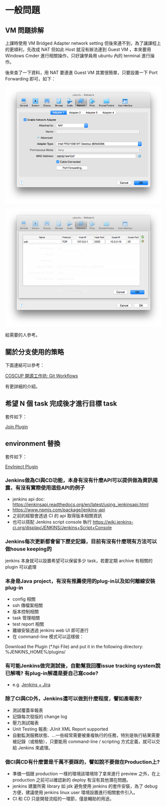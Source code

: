 一般問題
========

VM 問題排解
-----------

上課時使用 VM Bridged Adapter network setting 但後來連不到，為了讓課程上的更順利，先改成 NAT 但如此 Host 就沒有辦法連到 Guest VM ，本來要用 Windows Cmder 進行相關操作，只好讓學員用 ubuntu 內的 terminal 進行操作。

後來查了一下資料，用 NAT 要連進 Guest VM 其實很簡單，只要設置一下 Port Forwarding 即可，如下：

![](images/NAT.png)

![](images/forward.png)

給需要的人參考。

關於分支使用的策略
------------------

下面連結可以參考：

[COSCUP 開源工作坊: Git Workflows](https://github.com/hacking-thursday/coscup2015_workshop)

有更詳細的介紹。

希望 N 個 task 完成後才進行目標 task
------------------------------------

套件如下：

[Join Plugin](https://wiki.jenkins-ci.org/display/JENKINS/Join+Plugin)

environment 替換
----------------

套件如下：

[EnvInject Plugin](https://wiki.jenkins-ci.org/display/JENKINS/EnvInject+Plugin)

### Jenkins做為CI與CD功能，本身有沒有什麼API可以提供做為資訊揭露，有沒有實際使用這些API的例子

-	jenkins api doc: https://jenkinsapi.readthedocs.org/en/latest/using_jenkinsapi.html
-	https://www.npmjs.com/package/jenkins-api
-	之前的經驗會透過 CI 的 api 取得版本相關資訊
-	也可以搭配 Jenkins script console 執行 https://wiki.jenkins-ci.org/display/JENKINS/Jenkins+Script+Console

### Jenkins每次更新都會留下歷史記錄，目前有沒有什麼現有方法可以做house keeping的

jenkins 本身就可以設置希望可以保留多少 task，若要定期 archive 有相關的 plugin 可以處理

### 本身是Java project，有沒有推薦使用的plug-in以及如何離線安裝plug-in

-	config 相關
-	ssh 傳檔案相關
-	版本控制相關
-	task 管理相關
-	test report 相關
-	離線安裝透過 jenkins web UI 即可進行
-	在 command-line 模式可以這樣做：

Download the Plugin (*.hpi File) and put it in the following directory: %JENKINS_HOME%/plugins/

### 有可能Jenkins做完測試後，自動幫我回覆issue tracking system說已解嗎? 有plug-in解還是要自己寫code?

-	e.g. [Jenkins + Jira](https://wiki.jenkins-ci.org/display/JENKINS/JIRA+Plugin)

### 除了CI與CD外，Jenkins還可以做到什麼程度，譬如產報表?

-	測試覆蓋率報表
-	記錄每次發版的 change log
-	壓力測試報表
-	Unit Testing 報表: JUnit XML Report supported
-	自動監測服務狀態、...一些經常需要被重複執行的任務，特別是執行結果需要被記錄（或檢驗），只要能用 command-line / scripting 方式定義，就可以交給 Jenkins 來處理。

### 做CI與CD有什麼雷是千萬不要踩的，譬如說不要做在Production上?

-	準備一個跟 production 一樣的環境該環境除了拿來進行 preview 之外，在上 production 之前可以確認新的 deploy 有沒有其他潛在問題。
-	jenkins 建置所需 library 如 jdk 避免使用 jenkins 的套件安裝，為了 debug 方便，建議使用 jenkins linux user 環境設置進行相關套件引入。
-	CI 和 CD 只是開發流程的一環節，僅是輔助的用途。
